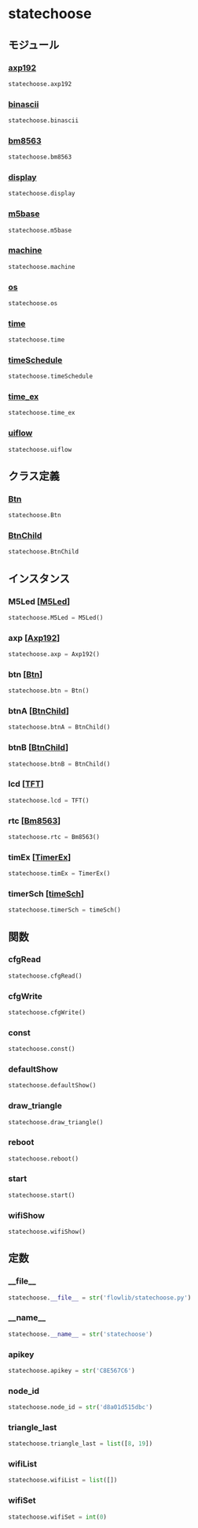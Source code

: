 # statechoose

## モジュール

### [axp192](../axp192/)
```python
statechoose.axp192
```

### [binascii](../binascii/)
```python
statechoose.binascii
```

### [bm8563](../bm8563/)
```python
statechoose.bm8563
```

### [display](../display/)
```python
statechoose.display
```

### [m5base](../m5base/)
```python
statechoose.m5base
```

### [machine](../machine/)
```python
statechoose.machine
```

### [os](../os/)
```python
statechoose.os
```

### [time](../time/)
```python
statechoose.time
```

### [timeSchedule](../timeSchedule/)
```python
statechoose.timeSchedule
```

### [time\_ex](../time_ex/)
```python
statechoose.time_ex
```

### [uiflow](../uiflow/)
```python
statechoose.uiflow
```
## クラス定義
### [Btn](../../class/statechoose.Btn/)
```python
statechoose.Btn
```
### [BtnChild](../../class/statechoose.BtnChild/)
```python
statechoose.BtnChild
```
## インスタンス
### M5Led [[M5Led](../../class/hw._led.M5Led/)]
```python
statechoose.M5Led = M5Led()
```
### axp [[Axp192](../../class/axp192.Axp192/)]
```python
statechoose.axp = Axp192()
```
### btn [[Btn](../../class/statechoose.Btn/)]
```python
statechoose.btn = Btn()
```
### btnA [[BtnChild](../../class/statechoose.BtnChild/)]
```python
statechoose.btnA = BtnChild()
```
### btnB [[BtnChild](../../class/statechoose.BtnChild/)]
```python
statechoose.btnB = BtnChild()
```
### lcd [[TFT](../../class/display.TFT/)]
```python
statechoose.lcd = TFT()
```
### rtc [[Bm8563](../../class/bm8563.Bm8563/)]
```python
statechoose.rtc = Bm8563()
```
### timEx [[TimerEx](../../class/time_ex.TimerEx/)]
```python
statechoose.timEx = TimerEx()
```
### timerSch [[timeSch](../../class/timeSchedule.timeSch/)]
```python
statechoose.timerSch = timeSch()
```
## 関数
### cfgRead
```python
statechoose.cfgRead()
```
### cfgWrite
```python
statechoose.cfgWrite()
```
### const
```python
statechoose.const()
```
### defaultShow
```python
statechoose.defaultShow()
```
### draw\_triangle
```python
statechoose.draw_triangle()
```
### reboot
```python
statechoose.reboot()
```
### start
```python
statechoose.start()
```
### wifiShow
```python
statechoose.wifiShow()
```
## 定数
### \_\_file\_\_
```python
statechoose.__file__ = str('flowlib/statechoose.py')
```
### \_\_name\_\_
```python
statechoose.__name__ = str('statechoose')
```
### apikey
```python
statechoose.apikey = str('C8E567C6')
```
### node\_id
```python
statechoose.node_id = str('d8a01d515dbc')
```
### triangle\_last
```python
statechoose.triangle_last = list([8, 19])
```
### wifiList
```python
statechoose.wifiList = list([])
```
### wifiSet
```python
statechoose.wifiSet = int(0)
```
